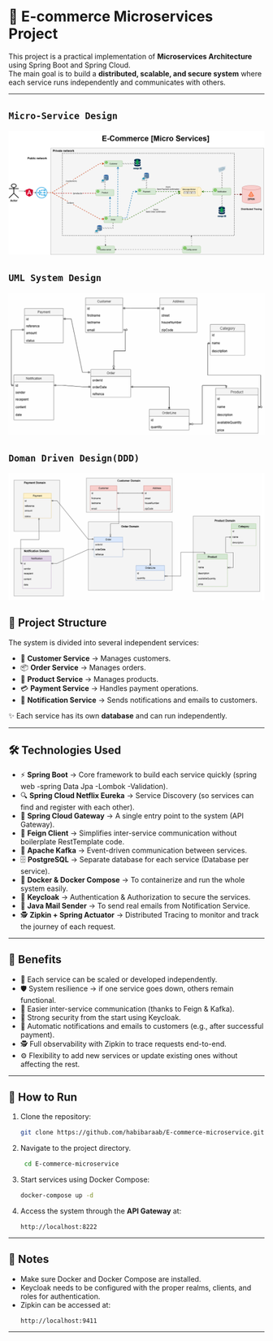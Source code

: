# 🛒 E-commerce Microservices Project

This project is a practical implementation of **Microservices Architecture** using Spring Boot and Spring Cloud.  
The main goal is to build a **distributed, scalable, and secure system** where each service runs independently and communicates with others.

---

## `Micro-Service Design`

![Micro-Service Design](diagrams/micro-service.png "Micro-Service-Design") <br>

## `UML System Design`

![UML System Design](diagrams/systemDesign.png "UML System Design") <br>

## `Doman Driven Design(DDD)`

![Doman Driven Design](diagrams/DDD.png "Doman Driven Design") <br>



## 🧩 Project Structure

The system is divided into several independent services:

- 🧑 **Customer Service** → Manages customers.  
- 📦 **Order Service** → Manages orders.  
- 🛒 **Product Service** → Manages products.  
- 💳 **Payment Service** → Handles payment operations.  
- 🔔 **Notification Service** → Sends notifications and emails to customers.  

✨ Each service has its own **database** and can run independently.

---

## 🛠️ Technologies Used

- ⚡ **Spring Boot** → Core framework to build each service quickly
  (spring web -spring Data Jpa -Lombok -Validation). 
- 🔍 **Spring Cloud Netflix Eureka** → Service Discovery (so services can find and register with each other).  
- 🚪 **Spring Cloud Gateway** → A single entry point to the system (API Gateway).  
- 🤝 **Feign Client** → Simplifies inter-service communication without boilerplate RestTemplate code.  
- 📡 **Apache Kafka** → Event-driven communication between services.  
- 🗄️ **PostgreSQL** → Separate database for each service (Database per service).  
- 🐳 **Docker & Docker Compose** → To containerize and run the whole system easily.  
- 🔐 **Keycloak** → Authentication & Authorization to secure the services.  
- 📧 **Java Mail Sender** → To send real emails from Notification Service.  
- 🕵️ **Zipkin + Spring Actuator** → Distributed Tracing to monitor and track the journey of each request.  

---

## 🎯 Benefits

- 🔄 Each service can be scaled or developed independently.  
- 🛡️ System resilience → if one service goes down, others remain functional.  
- 🔗 Easier inter-service communication (thanks to Feign & Kafka).  
- 🔐 Strong security from the start using Keycloak.  
- 📩 Automatic notifications and emails to customers (e.g., after successful payment).  
- 🕵️ Full observability with Zipkin to trace requests end-to-end.  
- ⚙️ Flexibility to add new services or update existing ones without affecting the rest.  

---

## 🚀 How to Run

1. Clone the repository:  
   ```bash
   git clone https://github.com/habibaraab/E-commerce-microservice.git
   ```
2. Navigate to the project directory.  
   ```bash
    cd E-commerce-microservice
      ```
3. Start services using Docker Compose:  
   ```bash
   docker-compose up -d
   ```
4. Access the system through the **API Gateway** at:  
   ```
   http://localhost:8222
   ```

---

## 📌 Notes

- Make sure Docker and Docker Compose are installed.  
- Keycloak needs to be configured with the proper realms, clients, and roles for authentication.  
- Zipkin can be accessed at:  
  ```
  http://localhost:9411
  ```

---